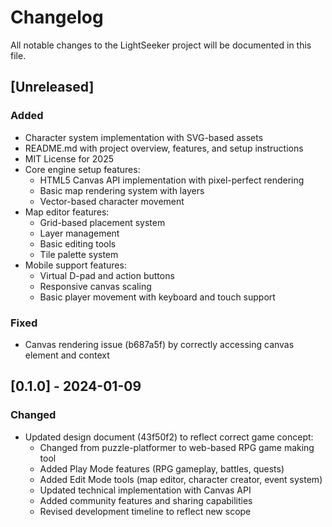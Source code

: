 # Changelog

All notable changes to the LightSeeker project will be documented in this file.

## [Unreleased]

### Added

- Character system implementation with SVG-based assets
- README.md with project overview, features, and setup instructions
- MIT License for 2025
- Core engine setup features:
  - HTML5 Canvas API implementation with pixel-perfect rendering
  - Basic map rendering system with layers
  - Vector-based character movement
- Map editor features:
  - Grid-based placement system
  - Layer management
  - Basic editing tools
  - Tile palette system
- Mobile support features:
  - Virtual D-pad and action buttons
  - Responsive canvas scaling
  - Basic player movement with keyboard and touch support

### Fixed

- Canvas rendering issue (b687a5f) by correctly accessing canvas element and context

## [0.1.0] - 2024-01-09

### Changed

- Updated design document (43f50f2) to reflect correct game concept:
  - Changed from puzzle-platformer to web-based RPG game making tool
  - Added Play Mode features (RPG gameplay, battles, quests)
  - Added Edit Mode tools (map editor, character creator, event system)
  - Updated technical implementation with Canvas API
  - Added community features and sharing capabilities
  - Revised development timeline to reflect new scope
